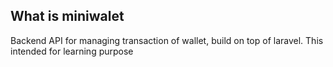 ## What is miniwalet
Backend API for managing transaction of wallet, build on top of laravel.
This intended for learning purpose
